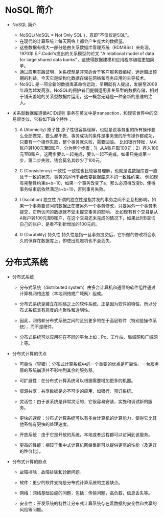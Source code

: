 <!--
 * @Author: ly
 * @Date: 2020-01-19 23:49:19
 * @LastEditTime : 2020-01-19 23:56:55
 * @LastEditors  : Please set LastEditors
 * @Description: In User Settings Edit
 * @FilePath: \beixiang\LY_Restart\monggoDB\2.md
 -->

# NoSQL 简介
  * NoSQL 简介
    - NoSQL(NoSQL = Not Only SQL )，意即"不仅仅是SQL"。
    - 在现代的计算系统上每天网络上都会产生庞大的数据量。
    - 这些数据有很大一部分是由关系数据库管理系统（RDMBSs）来处理。 1970年 E.F.Codd's提出的关系模型的论文 "A relational model of data for large shared data banks"，这使得数据建模和应用程序编程更加简单。
    - 通过应用实践证明，关系模型是非常适合于客户服务器编程，远远超出预期的利益，今天它是结构化数据存储在网络和商务应用的主导技术。
    - NoSQL 是一项全新的数据库革命性运动，早期就有人提出，发展至2009年趋势越发高涨。NoSQL的拥护者们提倡运用非关系型的数据存储，相对于铺天盖地的关系型数据库运用，这一概念无疑是一种全新的思维的注入。

  * 关系型数据库遵循ACID规则
  事务在英文中是transaction，和现实世界中的交易很类似，它有如下四个特性：

    1. A (Atomicity) 原子性
    原子性很容易理解，也就是说事务里的所有操作要么全部做完，要么都不做，事务成功的条件是事务里的所有操作都成功，只要有一个操作失败，整个事务就失败，需要回滚。
    比如银行转账，从A账户转100元至B账户，分为两个步骤：1）从A账户取100元；2）存入100元至B账户。这两步要么一起完成，要么一起不完成，如果只完成第一步，第二步失败，钱会莫名其妙少了100元。

    2. C (Consistency) 一致性
    一致性也比较容易理解，也就是说数据库要一直处于一致的状态，事务的运行不会改变数据库原本的一致性约束。
    例如现有完整性约束a+b=10，如果一个事务改变了a，那么必须得改变b，使得事务结束后依然满足a+b=10，否则事务失败。

    3. I (Isolation) 独立性
    所谓的独立性是指并发的事务之间不会互相影响，如果一个事务要访问的数据正在被另外一个事务修改，只要另外一个事务未提交，它所访问的数据就不受未提交事务的影响。
    比如现有有个交易是从A账户转100元至B账户，在这个交易还未完成的情况下，如果此时B查询自己的账户，是看不到新增加的100元的。

    4. D (Durability) 持久性
持久性是指一旦事务提交后，它所做的修改将会永久的保存在数据库上，即使出现宕机也不会丢失。


  # 分布式系统
  * 分布式系统
    - 分布式系统（distributed system）由多台计算机和通信的软件组件通过计算机网络连接（本地网络或广域网）组成。

    - 分布式系统是建立在网络之上的软件系统。正是因为软件的特性，所以分布式系统具有高度的内聚性和透明性。

    - 因此，网络和分布式系统之间的区别更多的在于高层软件（特别是操作系统），而不是硬件。

    - 分布式系统可以应用在在不同的平台上如：Pc、工作站、局域网和广域网上等。


  * 分布式计算的优点
    - 可靠性（容错）：分布式计算系统中的一个重要的优点是可靠性。一台服务器的系统崩溃并不影响到其余的服务器。

    - 可扩展性：在分布式计算系统可以根据需要增加更多的机器。

    - 资源共享：共享数据是必不可少的应用，如银行，预订系统。

    - 灵活性：由于该系统是非常灵活的，它很容易安装，实施和调试新的服务。

    - 更快的速度：分布式计算系统可以有多台计算机的计算能力，使得它比其他系统有更快的处理速度。

    - 开放系统：由于它是开放的系统，本地或者远程都可以访问到该服务。

    - 更高的性能：相较于集中式计算机网络集群可以提供更高的性能（及更好的性价比）。


  * 分布式计算的缺点
    - 故障排除：故障排除和诊断问题。

    - 软件：更少的软件支持是分布式计算系统的主要缺点。

    - 网络：网络基础设施的问题，包括：传输问题，高负载，信息丢失等。

    - 安全性：开发系统的特性让分布式计算系统存在着数据的安全性和共享的风险等问题。

